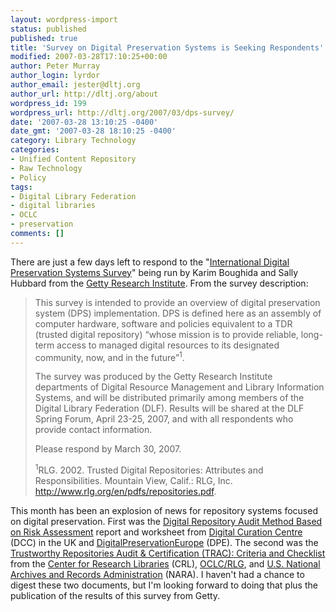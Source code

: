 ```yaml
---
layout: wordpress-import
status: published
published: true
title: 'Survey on Digital Preservation Systems is Seeking Respondents'
modified: 2007-03-28T17:10:25+00:00
author: Peter Murray
author_login: lyrdor
author_email: jester@dltj.org
author_url: http://dltj.org/about
wordpress_id: 199
wordpress_url: http://dltj.org/2007/03/dps-survey/
date: '2007-03-28 13:10:25 -0400'
date_gmt: '2007-03-28 18:10:25 -0400'
category: Library Technology
categories:
- Unified Content Repository
- Raw Technology
- Policy
tags:
- Digital Library Federation
- digital libraries
- OCLC
- preservation
comments: []
---
```

<p>There are just a few days left to respond to the "<a href="http://www.surveymonkey.com/s.asp?u=621703504304">International Digital Preservation Systems Survey</a>" being run by Karim Boughida and Sally Hubbard from the <a href="http://www.getty.edu/research/" title="The Getty Research Institute">Getty Research Institute</a>.  From the survey description:</p>
<blockquote><p>
This survey is intended to provide an overview of digital preservation system (DPS) implementation.  DPS is defined here as an assembly of computer hardware, software and policies equivalent to a TDR (trusted digital repository) &ldquo;whose mission is to provide reliable, long-term access to managed digital resources to its designated community, now, and in the future&rdquo;<sup>1</sup>.</p>
<p>The survey was produced by the Getty Research Institute departments of Digital Resource Management and Library Information Systems, and will be distributed primarily among members of the Digital Library Federation (DLF).  Results will be shared at the DLF Spring Forum, April 23-25, 2007, and with all respondents who provide contact information.</p>
<p>Please respond by March 30, 2007.</p>
<p><sup>1</sup>RLG. 2002. Trusted Digital Repositories: Attributes and Responsibilities. Mountain View, Calif.: RLG, Inc. <a href="http://www.rlg.org/en/pdfs/repositories.pdf">http://www.rlg.org/en/pdfs/repositories.pdf</a>.
</p></blockquote>
<p>This month has been an explosion of news for repository systems focused on digital preservation.  First was the <a href="http://www.repositoryaudit.eu/" title="DCC/DPE Digital Repository Audit Method Based on Risk Assessment homepage">Digital Repository Audit Method Based on Risk Assessment</a> report and worksheet from <a href="http://www.dcc.ac.uk/" title="Digital Curation Centre homepage">Digital Curation Centre</a> (DCC) in the UK and <a href="http://www.digitalpreservationeurope.eu/" title="DPE: Digital Preservation Europe homepage">DigitalPreservationEurope</a> (DPE).  The second was the <a href="http://bibpurl.oclc.org/web/16712">Trustworthy Repositories Audit & Certification (TRAC): Criteria and Checklist</a> from the <a href="http://www.crl.edu/" title="Center for Research Libraries homepage">Center for Research Libraries</a> (CRL), <a href="http://www.oclc.org/" title="OCLC homepage">OCLC/RLG</a>, and <a href="http://www.archives.gov/" title="U.S. National Archives and Records Administration homepage">U.S. National Archives and Records Administration</a> (NARA).  I haven't had a chance to digest these two documents, but I'm looking forward to doing that plus the publication of the results of this survey from Getty.</p>
